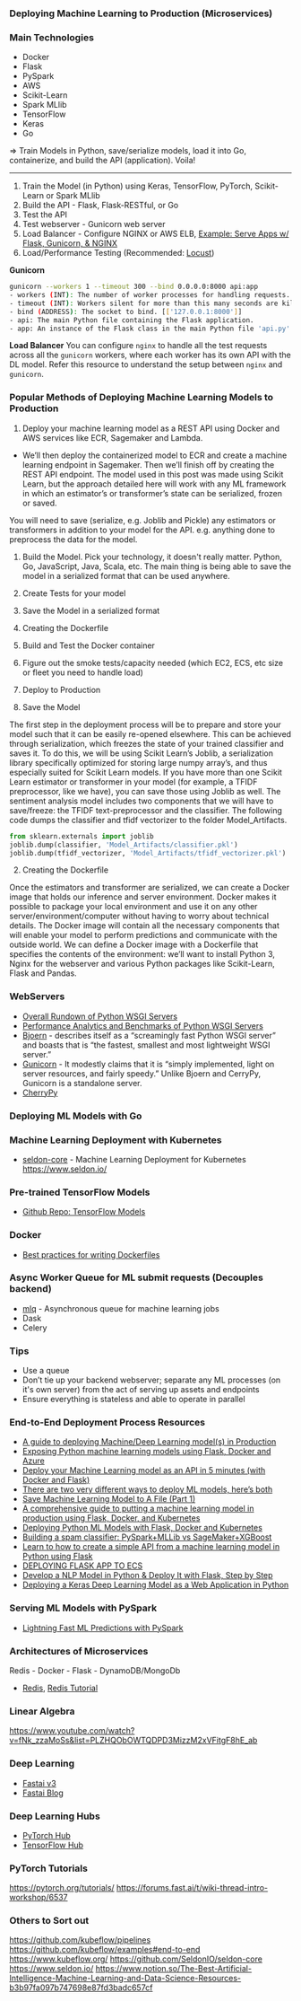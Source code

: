 ### Deploying Machine Learning to Production (Microservices)


### Main Technologies
- Docker
- Flask
- PySpark
- AWS
- Scikit-Learn
- Spark MLlib
- TensorFlow
- Keras
- Go

=> Train Models in Python, save/serialize models, load it into Go, containerize, and build the API (application). Voila!


-----------
1. Train the Model (in Python) using Keras, TensorFlow, PyTorch, Scikit-Learn or Spark MLlib
2. Build the API - Flask, Flask-RESTful, or Go
3. Test the API
4. Test webserver - Gunicorn web server
5. Load Balancer - Configure NGINX or AWS ELB, [Example: Serve Apps w/ Flask, Gunicorn, & NGINX](https://www.digitalocean.com/community/tutorials/how-to-serve-flask-applications-with-gunicorn-and-nginx-on-ubuntu-16-04)
6. Load/Performance Testing (Recommended: [Locust](https://github.com/locustio/locust))


**Gunicorn**

```bash
gunicorn --workers 1 --timeout 300 --bind 0.0.0.0:8000 api:app
- workers (INT): The number of worker processes for handling requests.
- timeout (INT): Workers silent for more than this many seconds are killed and restarted.
- bind (ADDRESS): The socket to bind. [['127.0.0.1:8000']]
- api: The main Python file containing the Flask application.
- app: An instance of the Flask class in the main Python file 'api.py'.
```

**Load Balancer**
You can configure `nginx` to handle all the test requests across all the `gunicorn` workers, where each worker has its own API with the DL model. Refer this resource to understand the setup between `nginx` and `gunicorn`.











### Popular Methods of Deploying Machine Learning Models to Production

1. Deploy your machine learning model as a REST API using Docker and AWS services like ECR, Sagemaker and Lambda.

- We’ll then deploy the containerized model to ECR and create a machine learning endpoint in Sagemaker. Then we’ll finish off by creating the REST API endpoint. The model used in this post was made using Scikit Learn, but the approach detailed here will work with any ML framework in which an estimator’s or transformer’s state can be serialized, frozen or saved.
  
You will need to save (serialize, e.g. Joblib and Pickle) any estimators or transformers in addition to your model for the API. e.g. anything done to preprocess the data for the model.


1. Build the Model. Pick your technology, it doesn't really matter. Python, Go, JavaScript, Java, Scala, etc. The main thing is being able to save the model in a serialized format that can be used anywhere.
2. Create Tests for your model
3. Save the Model in a serialized format

4. Creating the Dockerfile
5. Build and Test the Docker container
6. Figure out the smoke tests/capacity needed (which EC2, ECS, etc size or fleet you need to handle load)
7. Deploy to Production




1. Save the Model

The first step in the deployment process will be to prepare and store your model such that it can be easily re-opened elsewhere. This can be achieved through serialization, which freezes the state of your trained classifier and saves it. To do this, we will be using Scikit Learn’s Joblib, a serialization library specifically optimized for storing large numpy array’s, and thus especially suited for Scikit Learn models. If you have more than one Scikit Learn estimator or transformer in your model (for example, a TFIDF preprocessor, like we have), you can save those using Joblib as well. The sentiment analysis model includes two components that we will have to save/freeze: the TFIDF text-preprocessor and the classifier. The following code dumps the classifier and tfidf vectorizer to the folder Model_Artifacts.

```python
from sklearn.externals import joblib
joblib.dump(classifier, 'Model_Artifacts/classifier.pkl')
joblib.dump(tfidf_vectorizer, 'Model_Artifacts/tfidf_vectorizer.pkl')
```

2. Creating the Dockerfile

Once the estimators and transformer are serialized, we can create a Docker image that holds our inference and server environment. Docker makes it possible to package your local environment and use it on any other server/environment/computer without having to worry about technical details. The Docker image will contain all the necessary components that will enable your model to perform predictions and communicate with the outside world. We can define a Docker image with a Dockerfile that specifies the contents of the environment: we’ll want to install Python 3, Nginx for the webserver and various Python packages like Scikit-Learn, Flask and Pandas.






### WebServers
- [Overall Rundown of Python WSGI Servers](https://www.appdynamics.com/blog/engineering/an-introduction-to-python-wsgi-servers-part-1/)
- [Performance Analytics and Benchmarks of Python WSGI Servers](https://www.appdynamics.com/blog/engineering/a-performance-analysis-of-python-wsgi-servers-part-2/)
- [Bjoern](https://github.com/jonashaag/bjoern) - describes itself as a “screamingly fast Python WSGI server” and boasts that is “the fastest, smallest and most lightweight WSGI server.”
- [Gunicorn](https://gunicorn.org/) - It modestly claims that it is “simply implemented, light on server resources, and fairly speedy.” Unlike Bjoern and CerryPy, Gunicorn is a standalone server. 
- [CherryPy](https://github.com/cherrypy/cherrypy)


### Deploying ML Models with Go


### Machine Learning Deployment with Kubernetes
- [seldon-core](https://github.com/SeldonIO/seldon-core) - Machine Learning Deployment for Kubernetes https://www.seldon.io/

### Pre-trained TensorFlow Models
- [Github Repo: TensorFlow Models](https://github.com/tensorflow/models)
### Docker
- [Best practices for writing Dockerfiles](https://docs.docker.com/develop/develop-images/dockerfile_best-practices/)

### Async Worker Queue for ML submit requests (Decouples backend)
- [mlq](https://github.com/tomgrek/mlq) - Asynchronous queue for machine learning jobs
- Dask
- Celery

### Tips
- Use a queue
- Don’t tie up your backend webserver; separate any ML processes (on it's own server) from the act of serving up assets and endpoints
- Ensure everything is stateless and able to operate in parallel

###

### End-to-End Deployment Process Resources
- [A guide to deploying Machine/Deep Learning model(s) in Production](https://blog.usejournal.com/a-guide-to-deploying-machine-deep-learning-model-s-in-production-e497fd4b734a)
- [Exposing Python machine learning models using Flask, Docker and Azure](https://www.martinnorin.se/exposing-python-machine-learning-models-using-flask-docker-and-azure/)
- [Deploy your Machine Learning model as an API in 5 minutes (with Docker and Flask)](https://medium.com/dataswati-garage/deploy-your-machine-learning-model-as-api-in-5-minutes-with-docker-and-flask-8aa747b1263b)
- [There are two very different ways to deploy ML models, here’s both](https://towardsdatascience.com/there-are-two-very-different-ways-to-deploy-ml-models-heres-both-ce2e97c7b9b1)
- [Save Machine Learning Model to A File (Part 1)](https://www.mikulskibartosz.name/how-to-save-a-machine-learning-model-into-a-file/)
- [A comprehensive guide to putting a machine learning model in production using Flask, Docker, and Kubernetes](https://www.mikulskibartosz.name/a-comprehensive-guide-to-putting-a-machine-learning-model-in-production/)
- [Deploying Python ML Models with Flask, Docker and Kubernetes](https://alexioannides.com/2019/01/10/deploying-python-ml-models-with-flask-docker-and-kubernetes/)
- [Building a spam classifier: PySpark+MLLib vs SageMaker+XGBoost](https://medium.com/@julsimon/building-a-spam-classifier-pyspark-mllib-vs-sagemaker-xgboost-1980158a900f)
- [Learn to how to create a simple API from a machine learning model in Python using Flask](https://www.datacamp.com/community/tutorials/machine-learning-models-api-python)
- [DEPLOYING FLASK APP TO ECS](https://www.bogotobogo.com/DevOps/Docker/Docker-Flask-ALB-ECS.php)
- [Develop a NLP Model in Python & Deploy It with Flask, Step by Step](https://towardsdatascience.com/develop-a-nlp-model-in-python-deploy-it-with-flask-step-by-step-744f3bdd7776)
- [Deploying a Keras Deep Learning Model as a Web Application in Python](https://towardsdatascience.com/deploying-a-keras-deep-learning-model-as-a-web-application-in-p-fc0f2354a7ff)

### Serving ML Models with PySpark
- [Lightning Fast ML Predictions with PySpark](https://medium.com/homeaway-tech-blog/lightning-fast-ml-predictions-with-pyspark-354c8c5abe83)


### Architectures of Microservices

Redis - Docker - Flask - DynamoDB/MongoDb


- [Redis](https://github.com/andymccurdy/redis-py), [Redis Tutorial](https://realpython.com/python-redis/?__s=zwqjxatutwooqsxdbtg1)


### Linear Algebra
https://www.youtube.com/watch?v=fNk_zzaMoSs&list=PLZHQObOWTQDPD3MizzM2xVFitgF8hE_ab

### Deep Learning
- [Fastai v3](https://github.com/fastai/course-v3/tree/master/nbs)
- [Fastai Blog](https://www.fast.ai/)

### Deep Learning Hubs
- [PyTorch Hub](https://pytorch.org/hub)
- [TensorFlow Hub](https://www.tensorflow.org/hub)

### PyTorch Tutorials
https://pytorch.org/tutorials/
https://forums.fast.ai/t/wiki-thread-intro-workshop/6537

### Others to Sort out
https://github.com/kubeflow/pipelines
https://github.com/kubeflow/examples#end-to-end
https://www.kubeflow.org/
https://github.com/SeldonIO/seldon-core
https://www.seldon.io/
https://www.notion.so/The-Best-Artificial-Intelligence-Machine-Learning-and-Data-Science-Resources-b3b97fa097b747698e87fd3badc657cf
